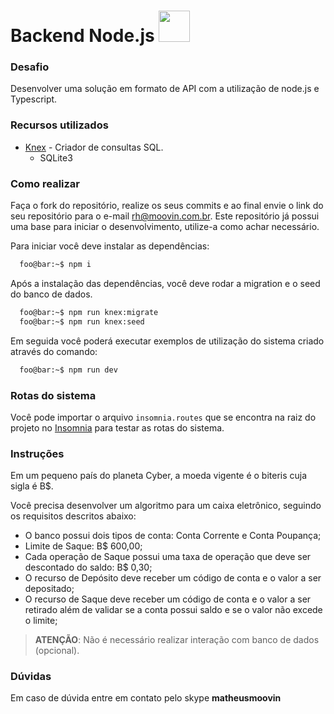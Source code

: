 # Backend Node.js <img src="https://www.moovin.com.br/assets/images/svg/logo2.svg" width="50">

### Desafio

Desenvolver uma solução em formato de API com a utilização de node.js e Typescript.

### Recursos utilizados
- [Knex](http://knexjs.org/) - Criador de consultas SQL.
  - SQLite3

### Como realizar

Faça o fork do repositório, realize os seus commits e ao final envie o link do seu repositório para o e-mail rh@moovin.com.br. Este repositório já possui uma base para iniciar o desenvolvimento, utilize-a como achar necessário. 

Para iniciar você deve instalar as dependências:
```zsh
  foo@bar:~$ npm i
```

Após a instalação das dependências, você deve rodar a migration e o seed do banco de dados.
```zsh
  foo@bar:~$ npm run knex:migrate
  foo@bar:~$ npm run knex:seed
```

Em seguida você poderá executar exemplos de utilização do sistema criado através do comando:
```zsh
  foo@bar:~$ npm run dev
```

### Rotas do sistema
Você pode importar o arquivo `insomnia.routes` que se encontra na raiz do projeto no [Insomnia](https://insomnia.rest/download)
para testar as rotas do sistema.

### Instruções

Em um pequeno país do planeta Cyber, a moeda vigente é o biteris cuja sigla é B$.

Você precisa desenvolver um algoritmo para um caixa eletrônico, seguindo os requisitos descritos abaixo:

- O banco possui dois tipos de conta: Conta Corrente e Conta Poupança;
- Limite de Saque: B$ 600,00;
- Cada operação de Saque possui uma taxa de operação que deve ser descontado do saldo: B$ 0,30;
- O recurso de Depósito deve receber um código de conta e o valor a ser depositado;
- O recurso de Saque deve receber um código de conta e o valor a ser retirado além de validar se a conta possui saldo e se o valor não excede o limite;

> **ATENÇÃO**: Não é necessário realizar interação com banco de dados (opcional).

### Dúvidas

Em caso de dúvida entre em contato pelo skype **matheusmoovin**

